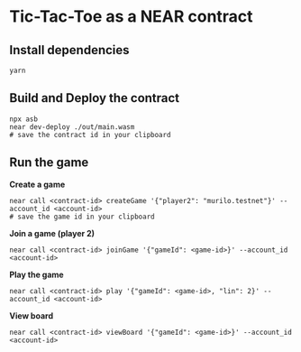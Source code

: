 # Tic-Tac-Toe as a NEAR contract

## Install dependencies
```
yarn
```

## Build and Deploy the contract
```
npx asb
near dev-deploy ./out/main.wasm
# save the contract id in your clipboard
```

## Run the game
**Create a game**
```
near call <contract-id> createGame '{"player2": "murilo.testnet"}' --account_id <account-id>
# save the game id in your clipboard
```

**Join a game (player 2)**
```
near call <contract-id> joinGame '{"gameId": <game-id>}' --account_id <account-id>
```

**Play the game**
```
near call <contract-id> play '{"gameId": <game-id>, "lin": 2}' --account_id <account-id>
```

**View board**
```
near call <contract-id> viewBoard '{"gameId": <game-id>}' --account_id <account-id>
```
